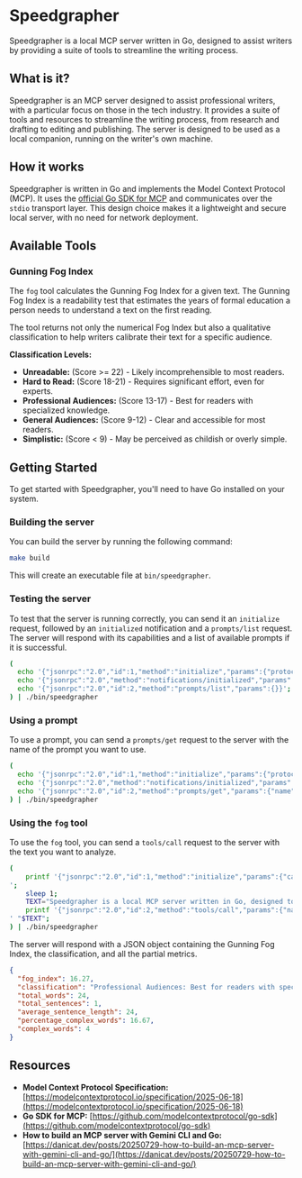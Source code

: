 # Speedgrapher

Speedgrapher is a local MCP server written in Go, designed to assist writers by providing a suite of tools to streamline the writing process.

## What is it?

Speedgrapher is an MCP server designed to assist professional writers, with a particular focus on those in the tech industry. It provides a suite of tools and resources to streamline the writing process, from research and drafting to editing and publishing. The server is designed to be used as a local companion, running on the writer's own machine.

## How it works

Speedgrapher is written in Go and implements the Model Context Protocol (MCP). It uses the [official Go SDK for MCP](https://github.com/modelcontextprotocol/go-sdk) and communicates over the `stdio` transport layer. This design choice makes it a lightweight and secure local server, with no need for network deployment.

## Available Tools

### Gunning Fog Index

The `fog` tool calculates the Gunning Fog Index for a given text. The Gunning Fog Index is a readability test that estimates the years of formal education a person needs to understand a text on the first reading.

The tool returns not only the numerical Fog Index but also a qualitative classification to help writers calibrate their text for a specific audience.

**Classification Levels:**

*   **Unreadable:** (Score >= 22) - Likely incomprehensible to most readers.
*   **Hard to Read:** (Score 18-21) - Requires significant effort, even for experts.
*   **Professional Audiences:** (Score 13-17) - Best for readers with specialized knowledge.
*   **General Audiences:** (Score 9-12) - Clear and accessible for most readers.
*   **Simplistic:** (Score < 9) - May be perceived as childish or overly simple.

## Getting Started

To get started with Speedgrapher, you'll need to have Go installed on your system.

### Building the server

You can build the server by running the following command:

```bash
make build
```

This will create an executable file at `bin/speedgrapher`.

### Testing the server

To test that the server is running correctly, you can send it an `initialize` request, followed by an `initialized` notification and a `prompts/list` request. The server will respond with its capabilities and a list of available prompts if it is successful.

```bash
(
  echo '{"jsonrpc":"2.0","id":1,"method":"initialize","params":{"protocolVersion":"2025-06-18"}}';
  echo '{"jsonrpc":"2.0","method":"notifications/initialized","params":{}}';
  echo '{"jsonrpc":"2.0","id":2,"method":"prompts/list","params":{}}';
) | ./bin/speedgrapher
```

### Using a prompt

To use a prompt, you can send a `prompts/get` request to the server with the name of the prompt you want to use.

```bash
(
  echo '{"jsonrpc":"2.0","id":1,"method":"initialize","params":{"protocolVersion":"2025-06-18"}}';
  echo '{"jsonrpc":"2.0","method":"notifications/initialized","params":{}}';
  echo '{"jsonrpc":"2.0","id":2,"method":"prompts/get","params":{"name": "interview"}}';
) | ./bin/speedgrapher
```

### Using the `fog` tool

To use the `fog` tool, you can send a `tools/call` request to the server with the text you want to analyze.

```bash
(
    printf '{"jsonrpc":"2.0","id":1,"method":"initialize","params":{"capabilities":{},"implementation":{"name":"test-client","version":"0.0.1"}}}
';
    sleep 1;
    TEXT="Speedgrapher is a local MCP server written in Go, designed to assist writers by providing a suite of tools to streamline the writing process.";
    printf '{"jsonrpc":"2.0","id":2,"method":"tools/call","params":{"name":"fog","arguments":{"text":"%s"}}}
' "$TEXT";
) | ./bin/speedgrapher
```

The server will respond with a JSON object containing the Gunning Fog Index, the classification, and all the partial metrics.

```json
{
  "fog_index": 16.27,
  "classification": "Professional Audiences: Best for readers with specialized knowledge.",
  "total_words": 24,
  "total_sentences": 1,
  "average_sentence_length": 24,
  "percentage_complex_words": 16.67,
  "complex_words": 4
}
```

## Resources

*   **Model Context Protocol Specification:** [https://modelcontextprotocol.io/specification/2025-06-18](https://modelcontextprotocol.io/specification/2025-06-18)
*   **Go SDK for MCP:** [https://github.com/modelcontextprotocol/go-sdk](https://github.com/modelcontextprotocol/go-sdk)
*   **How to build an MCP server with Gemini CLI and Go:** [https://danicat.dev/posts/20250729-how-to-build-an-mcp-server-with-gemini-cli-and-go/](https://danicat.dev/posts/20250729-how-to-build-an-mcp-server-with-gemini-cli-and-go/)
